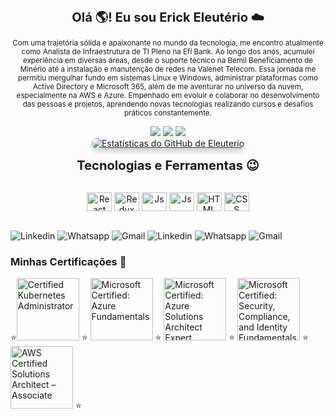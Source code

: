 <p align="center">
  </big><big><big><b>Olá 🌎! Eu sou Erick Eleutério ☁️</b></big></big></big>
</p>

<p align="center">
  <small>Com uma trajetória sólida e apaixonante no mundo da tecnologia, me encontro atualmente como Analista de Infraestrutura de TI Pleno na Efí Bank. Ao longo dos anos, acumulei experiência em diversas áreas, desde o suporte técnico na Bemil Beneficiamento de Minério até a instalação e manutenção de redes na Valenet Telecom. Essa jornada me permitiu mergulhar fundo em sistemas Linux e Windows, administrar plataformas como Active Directory e Microsoft 365, além de me aventurar no universo da nuvem, especialmente na AWS e Azure. Empenhado em evoluir e colaborar no desenvolvimento das pessoas e projetos, aprendendo novas tecnologias realizando cursos e desafios práticos constantemente.</small>
</p>


<div align="center">
  <a href="https://www.linkedin.com/in/erickeleut%C3%A9rio/" target="_blank"><img src="https://img.shields.io/badge/LinkedIn-0077B5?style=for-the-badge&logo=linkedin&logoColor=white"></a>
  <a href="https://wa.me/5531975842228?text="><img src="https://img.shields.io/badge/WhatsApp-25D366?style=for-the-badge&logo=whatsapp&logoColor=white" target="_blank"></a>
  <a href="mailto:erickeleuterio2015@gmail.com"><img src="https://img.shields.io/badge/Gmail-D14836?style=for-the-badge&logo=gmail&logoColor=white"></a> 
</div>

</div>

<div align="center">
  <a href="https://github.com/erick-eleuterio">
    <img src="https://github-readme-stats.vercel.app/api?username=erick-eleuterio&show_icons=true&theme=dracula&locale=pt-br" alt="Estatísticas do GitHub de Eleuterio" style="border-radius: 10px; box-shadow: 0 4px 8px rgba(0, 0, 0, 0.2);" />
  </a>
</div>



<p align="center">
  </big><big><big><b>Tecnologias e Ferramentas 😉️</b></big></big></big>
</p>

<div align="center" valign="top"><br>
  <img align="center" alt="React" height="30" width="40" src="https://img.shields.io/badge/Amazon_AWS-232F3E?style=for-the-badge&logo=amazon-aws&logoColor=white">
  <img align="center" alt="Redux" height="30" width="40" src="https://img.shields.io/badge/Linux-FCC624?style=for-the-badge&logo=linux&logoColor=black">
  <img align="center" alt="Js" height="30" width="40" src="https://img.shields.io/badge/Microsoft_Azure-0089D6?style=for-the-badge&logo=microsoft-azure&logoColor=white">
  <img align="center" alt="Js" height="30" width="40" src="https://img.shields.io/badge/MySQL-4479A1.svg?style=for-the-badge&logo=MySQL&logoColor=white">
  <img align="center" alt="HTML" height="30" width="40" src="https://img.shields.io/badge/pfSense-212121.svg?style=for-the-badge&logo=pfSense&logoColor=white">
  <img align="center" alt="CSS" height="30" width="40" src="https://img.shields.io/badge/Terraform-844FBA.svg?style=for-the-badge&logo=Terraform&logoColor=white">
</div><br>

![Linkedin](https://img.shields.io/badge/Amazon_AWS-232F3E?style=for-the-badge&logo=amazon-aws&logoColor=white)
![Whatsapp](https://img.shields.io/badge/Linux-FCC624?style=for-the-badge&logo=linux&logoColor=black)
![Gmail](https://img.shields.io/badge/Microsoft_Azure-0089D6?style=for-the-badge&logo=microsoft-azure&logoColor=white)
![Linkedin](https://img.shields.io/badge/MySQL-4479A1.svg?style=for-the-badge&logo=MySQL&logoColor=white)
![Whatsapp](https://img.shields.io/badge/pfSense-212121.svg?style=for-the-badge&logo=pfSense&logoColor=white)
![Gmail](https://img.shields.io/badge/Terraform-844FBA.svg?style=for-the-badge&logo=Terraform&logoColor=white)




### Minhas Certificações 🥇

⭐<img src="https://images.credly.com/size/100x100/images/44e2c252-5d19-4574-9646-005f7225bf53/image.png" alt="Certified Kubernetes Administrator" width="100" height="100"> ⭐
<img src="https://images.credly.com/size/100x100/images/00634f82-b07f-4bbd-a6bb-53de397fc3a6/image.png" alt="Microsoft Certified: Azure Fundamentals" width="100" height="100"> ⭐
<img src="https://images.credly.com/size/100x100/images/be8fcaeb-c769-4858-b567-ffaaa73ce8cf/image.png" alt="Microsoft Certified: Azure Solutions Architect Expert" width="100" height="100"> ⭐
<img src="https://images.credly.com/size/100x100/images/fc1352af-87fa-4947-ba54-398a0e63322e/security-compliance-and-identity-fundamentals-600x600.png" alt="Microsoft Certified: Security, Compliance, and Identity Fundamentals" width="100" height="100"> ⭐
<img src="https://images.credly.com/size/100x100/images/0c6d9839-f468-4adc-987d-5cfae4a9ee67/image.png" alt="AWS Certified Solutions Architect – Associate" width="100" height="100"> ⭐



